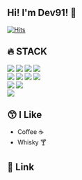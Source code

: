 ## Hi!  I'm Dev91! 👋
[![Hits](https://hits.seeyoufarm.com/api/count/incr/badge.svg?url=https%3A%2F%2Fgithub.com%2FDev-91&count_bg=%2379C83D&title_bg=%23555555&icon=&icon_color=%23E7E7E7&title=hits&edge_flat=false)](https://hits.seeyoufarm.com)

<div align=left>
  <h2>🔥 STACK</h2>
</div>
<div align=left>
  <img src="https://img.shields.io/badge/STM32-03234B?style=for-the-badge&logo=stmicroelectronics&logoColor=white"/>
  <img src="https://img.shields.io/badge/esp32-E7352C?style=for-the-badge&logo=espressif&logoColor=white"/>
  <img src="https://img.shields.io/badge/raspberry%20pi-A22846?style=for-the-badge&logo=raspberrypi&logoColor=white"/>
  <img src="https://img.shields.io/badge/arduino-00979D?style=for-the-badge&logo=arduino&logoColor=white"/>
  <br>

  <img src="https://img.shields.io/badge/html5-E34F26?style=for-the-badge&logo=html5&logoColor=white"/>
  <img src="https://img.shields.io/badge/css-1572B6?style=for-the-badge&logo=css&logoColor=white"/>
  <img src="https://img.shields.io/badge/javascript-F7DF1E?style=for-the-badge&logo=javascript&logoColor=white"/>
  <img src="https://img.shields.io/badge/react-61DAFB?style=for-the-badge&logo=react&logoColor=white"/>
  <br>

  <img src="https://img.shields.io/badge/python-3776AB?style=for-the-badge&logo=python&logoColor=white"/>
  <img src="https://img.shields.io/badge/fastapi-009688?style=for-the-badge&logo=fastapi&logoColor=white"/>
  <br>

  <img src="https://img.shields.io/badge/android-3DDC84?style=for-the-badge&logo=android&logoColor=white"/>
  <br>
</div>


<div align=left>
  <h2>😙 I Like</h2>
</div>
<div>
  <ul>
    <li>Coffee ☕</li>
    <li>Whisky 🍸</li>
  </ul>
</div>


<div align=left>
  <h2>🙂 Link</h2>
</div>
<div align=left>  
  <a href="https://dev91.tistory.com" target="_blank><img src="https://img.shields.io/badge/Blog-000000?style=for-the-badge&logo=tistory&logoColor=white"/></a>
  <a href="https://www.youtube.com/@dev91_studio" target="_blank><img src="https://img.shields.io/badge/Youtube-FF0000?style=for-the-badge&logo=youtube&logoColor=white"/>
</div>

